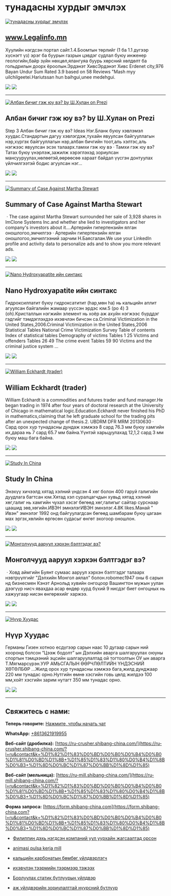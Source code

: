 # тунадасны хурдыг эмчлэх

<a href="https://swt.shibang-china.com/?l=ru&img&k=%D1%82%D1%83%D0%BD%D0%B0%D0%B4%D0%B0%D1%81%D0%BD%D1%8B+%D1%85%D1%83%D1%80%D0%B4%D1%8B%D0%B3+%D1%8D%D0%BC%D1%87%D0%BB%D1%8D%D1%85" target="_blank">![тунадасны хурдыг эмчлэх](http://static.shibang-china.com/all-800x300/1413.jpg)</a>

## www.Legalinfo.mn
Хуулийн нэгдсэн портал сайт.1.4.Боомтын төрлийг (1 ба 1.1 дүгээр хүснэгт үз) эрэг ба буурын газрын цэвдэг судлал буюу инженер геологийн,байр зүйн нөхцөл,ялангуяа буурь хөрсний хөлдөлт ба гольдрилын доорх ёроолын.Эрдэнэт ХивсЭрдэнэт Хивс Erdenet city,976 Bayan Undur Sum Rated 3.9 based on 58 Reviews &quot;Mash myy uilchilgeetei.Hariutssan hun baihgui,unee medehgui.


<a href="https://whatsapp.shibangsoft.com/WhatsApp.php" target="_blank" title="WhatsApp">![](http://static.shibang-china.com/icon/whatsapp.png)</a> <a href="https://swt.shibang-china.com/?l=ru&icon&k=%D1%82%D1%83%D0%BD%D0%B0%D0%B4%D0%B0%D1%81%D0%BD%D1%8B+%D1%85%D1%83%D1%80%D0%B4%D1%8B%D0%B3+%D1%8D%D0%BC%D1%87%D0%BB%D1%8D%D1%85" target="_blank">![](http://static.shibang-china.com/icon/chat-ru.png)</a>

---

<a href="https://swt.shibang-china.com/?l=ru&img&k=%D1%82%D1%83%D0%BD%D0%B0%D0%B4%D0%B0%D1%81%D0%BD%D1%8B+%D1%85%D1%83%D1%80%D0%B4%D1%8B%D0%B3+%D1%8D%D0%BC%D1%87%D0%BB%D1%8D%D1%85" target="_blank">![Албан бичиг гэж юу вэ? by Ш.Хулан on Prezi](http://static.shibang-china.com/all-800x300/108.jpg)</a>

## Албан бичиг гэж юу вэ? by Ш.Хулан on Prezi
Step 3 Албан бичиг гэж юу вэ? Ideas Нэг.Бланк буюу хэвлэмэл хуудас.Стандартын дагуу хэвлэгдэж,тухайн явуулсан байгууллагын нэр,хүргэх байгууллагын нэр,албан бичгийн тоот,аль хэлтэс,аль нэгжээс явуулсан эсэх талаарх.тамхи гэж юу вэ&nbsp;&#0183;&#32;Тамхи гэж юу вэ?Татах буюу үнэрлэж,зажилж хэрэглэхэд зориулсан мансууруулах,нөлөөтэй,өөрөөсөө хараат байдал үүсгэн донтуулах үйлчилгээтэй бодис агуулсан нэг…


<a href="https://whatsapp.shibangsoft.com/WhatsApp.php" target="_blank" title="WhatsApp">![](http://static.shibang-china.com/icon/whatsapp.png)</a> <a href="https://swt.shibang-china.com/?l=ru&icon&k=%D1%82%D1%83%D0%BD%D0%B0%D0%B4%D0%B0%D1%81%D0%BD%D1%8B+%D1%85%D1%83%D1%80%D0%B4%D1%8B%D0%B3+%D1%8D%D0%BC%D1%87%D0%BB%D1%8D%D1%85" target="_blank">![](http://static.shibang-china.com/icon/chat-ru.png)</a>

---

<a href="https://swt.shibang-china.com/?l=ru&img&k=%D1%82%D1%83%D0%BD%D0%B0%D0%B4%D0%B0%D1%81%D0%BD%D1%8B+%D1%85%D1%83%D1%80%D0%B4%D1%8B%D0%B3+%D1%8D%D0%BC%D1%87%D0%BB%D1%8D%D1%85" target="_blank">![Summary of Case Against Martha Stewart](http://static.shibang-china.com/all-800x300/409.jpg)</a>

## Summary of Case Against Martha Stewart
&nbsp;&#0183;&#32;The case against Martha Stewart surrounded her sale of 3,928 shares in ImClone Systems Inc.and whether she lied to investigators and her company's investors about it.…Артерийн гипертензийн ялган оношлогоо,эмчилгээ&nbsp;&#0183;&#32;Артерийн гипертензийн ялган оношлогоо,эмчилгээний зарчим Н.Баясгалан.We use your LinkedIn profile and activity data to personalize ads and to show you more relevant ads.


<a href="https://whatsapp.shibangsoft.com/WhatsApp.php" target="_blank" title="WhatsApp">![](http://static.shibang-china.com/icon/whatsapp.png)</a> <a href="https://swt.shibang-china.com/?l=ru&icon&k=%D1%82%D1%83%D0%BD%D0%B0%D0%B4%D0%B0%D1%81%D0%BD%D1%8B+%D1%85%D1%83%D1%80%D0%B4%D1%8B%D0%B3+%D1%8D%D0%BC%D1%87%D0%BB%D1%8D%D1%85" target="_blank">![](http://static.shibang-china.com/icon/chat-ru.png)</a>

---

<a href="https://swt.shibang-china.com/?l=ru&img&k=%D1%82%D1%83%D0%BD%D0%B0%D0%B4%D0%B0%D1%81%D0%BD%D1%8B+%D1%85%D1%83%D1%80%D0%B4%D1%8B%D0%B3+%D1%8D%D0%BC%D1%87%D0%BB%D1%8D%D1%85" target="_blank">![Nano Hydroxyapatite ийн синтакс](http://static.shibang-china.com/all-800x300/963.jpg)</a>

## Nano Hydroxyapatite ийн синтакс
Гидроксилпатит буюу гидроксатитит (hap,мөн ha) нь кальцийн аплит агуулсан байгалийн жамаар үүссэн эрдэс юм.5 (po 4) 3 (oh).Кристаллын нэгжийн элемент нь хоёр аж ахуйн нэгжээс бүрддэг гэдгийг тэмдэглэхдээ ихэвчлэн бичсэн ca.Criminal Victimization in the United States,2006.Criminal Victimization in the United States,2006 Statistical Tables National Crime Victimization Survey Table of contents Index of statistical tables Demography of victims Tables 1 25 Victims and offenders Tables 26 49 The crime event Tables 59 90 Victims and the criminal justice system …


<a href="https://whatsapp.shibangsoft.com/WhatsApp.php" target="_blank" title="WhatsApp">![](http://static.shibang-china.com/icon/whatsapp.png)</a> <a href="https://swt.shibang-china.com/?l=ru&icon&k=%D1%82%D1%83%D0%BD%D0%B0%D0%B4%D0%B0%D1%81%D0%BD%D1%8B+%D1%85%D1%83%D1%80%D0%B4%D1%8B%D0%B3+%D1%8D%D0%BC%D1%87%D0%BB%D1%8D%D1%85" target="_blank">![](http://static.shibang-china.com/icon/chat-ru.png)</a>

---

<a href="https://swt.shibang-china.com/?l=ru&img&k=%D1%82%D1%83%D0%BD%D0%B0%D0%B4%D0%B0%D1%81%D0%BD%D1%8B+%D1%85%D1%83%D1%80%D0%B4%D1%8B%D0%B3+%D1%8D%D0%BC%D1%87%D0%BB%D1%8D%D1%85" target="_blank">![William Eckhardt (trader)](http://static.shibang-china.com/all-800x300/1209.jpg)</a>

## William Eckhardt (trader)
William Eckhardt is a commodities and futures trader and fund manager.He began trading in 1974 after four years of doctoral research at the University of Chicago in mathematical logic.Education.Eckhardt never finished his PhD in mathematics,claiming that he left graduate school for the trading pits after an unexpected change of thesis.2. UBDRM DFR MRM 20130630&nbsp;&#0183;&#32;Сард орох хур тунадасны дундаж хэмжээ 8 сард 76.3 мм буюу хамгийн их,дараа нь 7 сард 65.7 мм байна.Үүнтэй харьцуулахад 12,1,2 сард 3 мм буюу маш бага байна.


<a href="https://whatsapp.shibangsoft.com/WhatsApp.php" target="_blank" title="WhatsApp">![](http://static.shibang-china.com/icon/whatsapp.png)</a> <a href="https://swt.shibang-china.com/?l=ru&icon&k=%D1%82%D1%83%D0%BD%D0%B0%D0%B4%D0%B0%D1%81%D0%BD%D1%8B+%D1%85%D1%83%D1%80%D0%B4%D1%8B%D0%B3+%D1%8D%D0%BC%D1%87%D0%BB%D1%8D%D1%85" target="_blank">![](http://static.shibang-china.com/icon/chat-ru.png)</a>

---

<a href="https://swt.shibang-china.com/?l=ru&img&k=%D1%82%D1%83%D0%BD%D0%B0%D0%B4%D0%B0%D1%81%D0%BD%D1%8B+%D1%85%D1%83%D1%80%D0%B4%D1%8B%D0%B3+%D1%8D%D0%BC%D1%87%D0%BB%D1%8D%D1%85" target="_blank">![Study In China](http://static.shibang-china.com/all-800x300/751.jpg)</a>

## Study In China
Энэхүү хичээлд хятад хэлний үндсэн 4 хөг болон 400 гаруй галигийн дуудлага багтсан юм.Хятад хэл суралцагчдын хувьд хятад хэлний хөг,галиг нь хамгийн чухал хэсэг бөгөөд хөг,галигыг сайтар сурснаар цаашид зөв,хөгийн.ИВЭН эмнэлэгИВЭН эмнэлэг.4.8K likes.Манай &quot; Ивэн&quot; эмнэлэг 1992 онд байгуулагдсан бөгөөд шамбарам буюу цагаан мах эргэх,хөлийн өргөсөн судасыг өнгөт эхогоор оношлон.


<a href="https://whatsapp.shibangsoft.com/WhatsApp.php" target="_blank" title="WhatsApp">![](http://static.shibang-china.com/icon/whatsapp.png)</a> <a href="https://swt.shibang-china.com/?l=ru&icon&k=%D1%82%D1%83%D0%BD%D0%B0%D0%B4%D0%B0%D1%81%D0%BD%D1%8B+%D1%85%D1%83%D1%80%D0%B4%D1%8B%D0%B3+%D1%8D%D0%BC%D1%87%D0%BB%D1%8D%D1%85" target="_blank">![](http://static.shibang-china.com/icon/chat-ru.png)</a>

---

<a href="https://swt.shibang-china.com/?l=ru&img&k=%D1%82%D1%83%D0%BD%D0%B0%D0%B4%D0%B0%D1%81%D0%BD%D1%8B+%D1%85%D1%83%D1%80%D0%B4%D1%8B%D0%B3+%D1%8D%D0%BC%D1%87%D0%BB%D1%8D%D1%85" target="_blank">![Монголчууд ааруул хэрхэн бэлтгэдэг вэ?](http://static.shibang-china.com/all-800x300/1118.jpg)</a>

## Монголчууд ааруул хэрхэн бэлтгэдэг вэ?
&nbsp;&#0183;&#32;Ховд аймгийн Буянт сумаас ааруул хэрхэн бэлтгэдэг талаарх нэвтрүүлгийг &quot;Дэлхийн Монгол аялал&quot; болон.robomec1947 оны 6 сарын нд бизнесмен Кэнэт Арнольд хувийн онгоцоор Вашингтон мужын уулан дээгүүр нисч явахдаа асар өндөр хурд бүхий 9 нисдэг биет онгоцных нь хажуугаар нисэн өнгөрөхийг харжээ.


<a href="https://whatsapp.shibangsoft.com/WhatsApp.php" target="_blank" title="WhatsApp">![](http://static.shibang-china.com/icon/whatsapp.png)</a> <a href="https://swt.shibang-china.com/?l=ru&icon&k=%D1%82%D1%83%D0%BD%D0%B0%D0%B4%D0%B0%D1%81%D0%BD%D1%8B+%D1%85%D1%83%D1%80%D0%B4%D1%8B%D0%B3+%D1%8D%D0%BC%D1%87%D0%BB%D1%8D%D1%85" target="_blank">![](http://static.shibang-china.com/icon/chat-ru.png)</a>

---

<a href="https://swt.shibang-china.com/?l=ru&img&k=%D1%82%D1%83%D0%BD%D0%B0%D0%B4%D0%B0%D1%81%D0%BD%D1%8B+%D1%85%D1%83%D1%80%D0%B4%D1%8B%D0%B3+%D1%8D%D0%BC%D1%87%D0%BB%D1%8D%D1%85" target="_blank">![Нүүр Хуудас](http://static.shibang-china.com/all-800x300/152.jpg)</a>

## Нүүр Хуудас
Германы Гизен хотноо есдүгээр сарын наас 10 дугаар сарын ний хооронд болсон “Цээж бодолт” ын Дэлхийн аварга шалгаруулах оюуны спортын тэмцээний эцсийн шалгаруулалтад ой тогтоолтын ОУ ын аварга Т.Мягмарсүрэн.УУР АМЬСГАЛЫН ӨӨРЧЛӨЛТИЙН ҮНДЭСНИЙ ХӨТӨЛБӨР …Жилд орох хур тунадасны хэмжээ бага,жилд дунджаар 220 мм тунадас орно.Нутгийн өмнө хэсгийн говь цөлд жилдээ 100 мм,хойт хэсгийн зарим нутагт 350 мм тунадас орно.


<a href="https://whatsapp.shibangsoft.com/WhatsApp.php" target="_blank" title="WhatsApp">![](http://static.shibang-china.com/icon/whatsapp.png)</a> <a href="https://swt.shibang-china.com/?l=ru&icon&k=%D1%82%D1%83%D0%BD%D0%B0%D0%B4%D0%B0%D1%81%D0%BD%D1%8B+%D1%85%D1%83%D1%80%D0%B4%D1%8B%D0%B3+%D1%8D%D0%BC%D1%87%D0%BB%D1%8D%D1%85" target="_blank">![](http://static.shibang-china.com/icon/chat-ru.png)</a>

---
## Свяжитесь с нами:

**Теперь говорите:** [Нажмите, чтобы начать чат](https://swt.shibang-china.com?l=ru&contact&k=%D1%82%D1%83%D0%BD%D0%B0%D0%B4%D0%B0%D1%81%D0%BD%D1%8B+%D1%85%D1%83%D1%80%D0%B4%D1%8B%D0%B3+%D1%8D%D0%BC%D1%87%D0%BB%D1%8D%D1%85)

**WhatsApp:**  [+8613621919955](https://whatsapp.shibangsoft.com/WhatsApp.php)

**Веб-сайт (дробилка):** [https://ru-crusher.shibang-china.com/](https://ru-crusher.shibang-china.com/?l=ru&contact&k=%D1%82%D1%83%D0%BD%D0%B0%D0%B4%D0%B0%D1%81%D0%BD%D1%8B+%D1%85%D1%83%D1%80%D0%B4%D1%8B%D0%B3+%D1%8D%D0%BC%D1%87%D0%BB%D1%8D%D1%85)

**Веб-сайт (мельница):** [https://ru-mill.shibang-china.com/](https://ru-mill.shibang-china.com/?l=ru&contact&k=%D1%82%D1%83%D0%BD%D0%B0%D0%B4%D0%B0%D1%81%D0%BD%D1%8B+%D1%85%D1%83%D1%80%D0%B4%D1%8B%D0%B3+%D1%8D%D0%BC%D1%87%D0%BB%D1%8D%D1%85)

**Форма запроса:** [https://form.shibang-china.com](https://form.shibang-china.com?l=ru&contact&k=%D1%82%D1%83%D0%BD%D0%B0%D0%B4%D0%B0%D1%81%D0%BD%D1%8B+%D1%85%D1%83%D1%80%D0%B4%D1%8B%D0%B3+%D1%8D%D0%BC%D1%87%D0%BB%D1%8D%D1%85)

* [Филиппин дэхь нэгдсэн компаний уул уурхайн жагсаалтад орсон](../127/%D0%A4%D0%B8%D0%BB%D0%B8%D0%BF%D0%BF%D0%B8%D0%BD%20%D0%B4%D1%8D%D1%85%D1%8C%20%D0%BD%D1%8D%D0%B3%D0%B4%D1%81%D1%8D%D0%BD%20%D0%BA%D0%BE%D0%BC%D0%BF%D0%B0%D0%BD%D0%B8%D0%B9%20%D1%83%D1%83%D0%BB%20%D1%83%D1%83%D1%80%D1%85%D0%B0%D0%B9%D0%BD%20%D0%B6%D0%B0%D0%B3%D1%81%D0%B0%D0%B0%D0%BB%D1%82%D0%B0%D0%B4%20%D0%BE%D1%80%D1%81%D0%BE%D0%BD.md)

* [animasi pulsa kerja mill](../126/animasi%20pulsa%20kerja%20mill.md)

* [кальцийн карбонатын бөмбөг үйлдвэрлэгч](../126/%D0%BA%D0%B0%D0%BB%D1%8C%D1%86%D0%B8%D0%B9%D0%BD%20%D0%BA%D0%B0%D1%80%D0%B1%D0%BE%D0%BD%D0%B0%D1%82%D1%8B%D0%BD%20%D0%B1%D3%A9%D0%BC%D0%B1%D3%A9%D0%B3%20%D2%AF%D0%B9%D0%BB%D0%B4%D0%B2%D1%8D%D1%80%D0%BB%D1%8D%D0%B3%D1%87.md)

* [ихэвчлэн тээрмийн тээрмээр тэжээх](../127/%D0%B8%D1%85%D1%8D%D0%B2%D1%87%D0%BB%D1%8D%D0%BD%20%D1%82%D1%8D%D1%8D%D1%80%D0%BC%D0%B8%D0%B9%D0%BD%20%D1%82%D1%8D%D1%8D%D1%80%D0%BC%D1%8D%D1%8D%D1%80%20%D1%82%D1%8D%D0%B6%D1%8D%D1%8D%D1%85.md)

* [Борлуулах статик бутлуурын үйлдвэр](../128/%D0%91%D0%BE%D1%80%D0%BB%D1%83%D1%83%D0%BB%D0%B0%D1%85%20%D1%81%D1%82%D0%B0%D1%82%D0%B8%D0%BA%20%D0%B1%D1%83%D1%82%D0%BB%D1%83%D1%83%D1%80%D1%8B%D0%BD%20%D2%AF%D0%B9%D0%BB%D0%B4%D0%B2%D1%8D%D1%80.md)

* [аж үйлдвэрийн зориулалттай нүүрсний бутлуур](../128/%D0%B0%D0%B6%20%D2%AF%D0%B9%D0%BB%D0%B4%D0%B2%D1%8D%D1%80%D0%B8%D0%B9%D0%BD%20%D0%B7%D0%BE%D1%80%D0%B8%D1%83%D0%BB%D0%B0%D0%BB%D1%82%D1%82%D0%B0%D0%B9%20%D0%BD%D2%AF%D2%AF%D1%80%D1%81%D0%BD%D0%B8%D0%B9%20%D0%B1%D1%83%D1%82%D0%BB%D1%83%D1%83%D1%80.md)